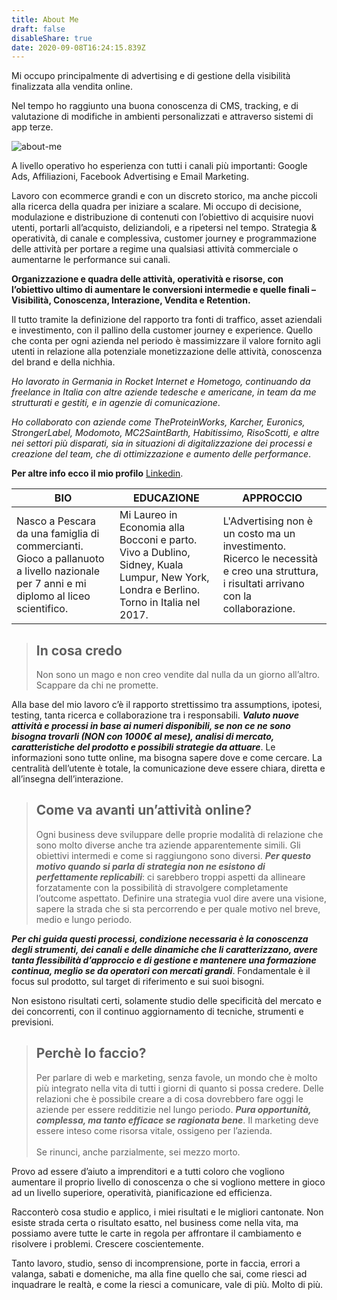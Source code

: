 ```yaml
---
title: About Me
draft: false
disableShare: true
date: 2020-09-08T16:24:15.839Z
---
```

Mi occupo principalmente di advertising e di gestione della visibilità finalizzata alla vendita online.

Nel tempo ho raggiunto una buona conoscenza di CMS, tracking, e di valutazione di modifiche in ambienti personalizzati e attraverso sistemi di app terze.

![about-me](/images/uploads/about-me.jpg "about-me")

A livello operativo ho esperienza con tutti i canali più importanti: Google Ads, Affiliazioni, Facebook Advertising e Email Marketing.

Lavoro con ecommerce grandi e con un discreto storico, ma anche piccoli alla ricerca della quadra per iniziare a scalare. Mi occupo di decisione, modulazione e distribuzione di contenuti con l’obiettivo di acquisire nuovi utenti, portarli all’acquisto, deliziandoli, e a ripetersi nel tempo. Strategia & operatività, di canale e complessiva, customer journey e programmazione delle attività per portare a regime una qualsiasi attività commerciale o aumentarne le performance sui canali. 

**Organizzazione e quadra delle attività, operatività e risorse, con l’obiettivo ultimo di aumentare le conversioni intermedie e quelle finali – Visibilità, Conoscenza, Interazione, Vendita e Retention.**

Il tutto tramite la definizione del rapporto tra fonti di traffico, asset aziendali e investimento, con il pallino della customer journey e experience. Quello che conta per ogni azienda nel periodo è massimizzare il valore fornito agli utenti in relazione alla potenziale monetizzazione delle attività, conoscenza del brand e della nichhia.

*Ho lavorato in Germania in Rocket Internet e Hometogo, continuando da freelance in Italia con altre aziende tedesche e americane, in team da me strutturati e gestiti, e in agenzie di comunicazione*.

*Ho collaborato con aziende come TheProteinWorks, Karcher, Euronics, StrongerLabel, Modomoto, MC2SaintBarth, Habitissimo, RisoScotti, e altre nei settori più disparati, sia in situazioni di digitalizzazione dei processi e creazione del team, che di ottimizzazione e aumento delle performance*.

**Per altre info ecco il mio profilo** [Linkedin](https://www.linkedin.com/in/fabrizio-di-fulvio-502b4815/).

| BIO                                                                                                                                   | EDUCAZIONE                                                                                                                              | APPROCCIO                                                                                                                               |
| ------------------------------------------------------------------------------------------------------------------------------------- | --------------------------------------------------------------------------------------------------------------------------------------- | --------------------------------------------------------------------------------------------------------------------------------------- |
| Nasco a Pescara da una famiglia di commercianti. Gioco a pallanuoto a livello nazionale per 7 anni e mi diplomo al liceo scientifico. | Mi Laureo in Economia alla Bocconi e parto. Vivo a Dublino, Sidney, Kuala Lumpur, New York, Londra e Berlino. Torno in Italia nel 2017. | L'Advertising non è un costo ma un investimento. Ricerco le necessità e creo una struttura, i risultati arrivano con la collaborazione. |

> ## In cosa credo
>
> Non sono un mago e non creo vendite dal nulla da un giorno all’altro. Scappare da chi ne promette.

Alla base del mio lavoro c’è il rapporto strettissimo tra assumptions, ipotesi, testing, tanta ricerca e collaborazione tra i responsabili. ***Valuto nuove attività e processi in base ai numeri disponibili, se non ce ne sono bisogna trovarli (NON con 1000€ al mese), analisi di mercato, caratteristiche del prodotto e possibili strategie da attuare***.
Le informazioni sono tutte online, ma bisogna sapere dove e come cercare. La centralità dell’utente è totale, la comunicazione deve essere chiara, diretta e all’insegna dell’interazione.

> ## Come va avanti un’attività online?
>
> Ogni business deve sviluppare delle proprie modalità di relazione che sono molto diverse anche tra aziende apparentemente simili. Gli obiettivi intermedi e come si raggiungono sono diversi. ***Per questo motivo quando si parla di strategia non ne esistono di perfettamente replicabili***: ci sarebbero troppi aspetti da allineare forzatamente con la possibilità di stravolgere completamente l’outcome aspettato.
> Definire una strategia vuol dire avere una visione, sapere la strada che si sta percorrendo e per quale motivo nel breve, medio e lungo periodo.

***Per chi guida questi processi, condizione necessaria è la conoscenza degli strumenti, dei canali e delle dinamiche che li caratterizzano, avere tanta flessibilità d’approccio e di gestione e mantenere una formazione continua, meglio se da operatori con mercati grandi***. 
Fondamentale è il focus sul prodotto, sul target di riferimento e sui suoi bisogni. 

Non esistono risultati certi, solamente studio delle specificità del mercato e dei concorrenti, con il continuo aggiornamento di tecniche, strumenti e previsioni.

> ## Perchè lo faccio?
>
> Per parlare di web e marketing, senza favole, un mondo che è molto più integrato nella vita di tutti i giorni di quanto si possa credere. Delle relazioni che è possibile creare a di cosa dovrebbero fare oggi le aziende per essere redditizie nel lungo periodo. ***Pura opportunità, complessa, ma tanto efficace se ragionata bene***. Il marketing deve essere inteso come risorsa vitale, ossigeno per l’azienda.\
> \
> Se rinunci, anche parzialmente, sei mezzo morto.

Provo ad essere d’aiuto a imprenditori e a tutti coloro che vogliono aumentare il proprio livello di conoscenza o che si vogliono mettere in gioco ad un livello superiore, operatività, pianificazione ed efficienza.

Racconterò cosa studio e applico, i miei risultati e le migliori cantonate. Non esiste strada certa o risultato esatto, nel business come nella vita, ma possiamo avere tutte le carte in regola per affrontare il cambiamento e risolvere i problemi. Crescere coscientemente.

Tanto lavoro, studio, senso di incomprensione, porte in faccia, errori a valanga, sabati e domeniche, ma alla fine quello che sai, come riesci ad inquadrare le realtà, e come la riesci a comunicare, vale di più. Molto di più.